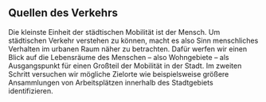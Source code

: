 ##  Quellen des Verkehrs

Die kleinste Einheit der städtischen Mobilität ist der Mensch. Um städtischen Verkehr verstehen zu können, macht es also Sinn
 menschliches Verhalten im urbanen Raum näher zu betrachten. Dafür werfen wir einen Blick auf die Lebensräume des Menschen – also
  Wohngebiete – als Ausgangspunkt für einen Großteil der Mobilität in der Stadt. Im zweiten Schritt versuchen wir mögliche Zielorte wie
   beispielsweise größere Ansammlungen von Arbeitsplätzen innerhalb des Stadtgebiets identifizieren.